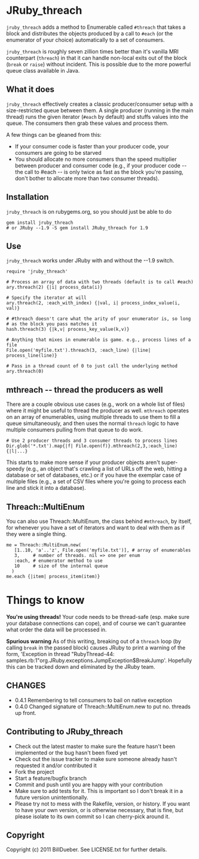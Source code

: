 # JRuby_threach

`jruby_threach` adds a method to Enumerable called `#threach` that takes a block and distributes the objects produced by a call to `#each` (or the enumerator of your choice) automatically to a set of consumers.

`jruby_threach` is roughly seven zillion times better than it's vanilla MRI counterpart (`threach`) in that it can handle non-local exits out of the block (`break` or `raise`) without incident. This is possible due to the more powerful queue class available in Java.

## What it does

`jruby_threach` effectively creates a classic producer/consumer setup with a size-restricted queue between them. A single producer (running in the main thread) runs the given iterator (`#each` by default) and stuffs values into the queue. The consumers then grab these values and process them.

A few things can be gleaned from this:

* If your consumer code is faster than your producer code, your consumers are going to be starved
* You should allocate no more consumers than the speed multiplier between producer and consumer code (e.g., if your producer code -- the call to #each -- is only twice as fast as the block you're passing, don't bother to allocate more than two consumer threads).

## Installation

`jruby_threach` is on rubygems.org, so you should just be able to do

    gem install jruby_threach
    # or JRuby --1.9 -S gem install JRuby_threach for 1.9

## Use

`jruby_threach` works under JRuby with and without the --1.9 switch. 

    require 'jruby_threach'
    
    # Process an array of data with two threads (default is to call #each)    
    ary.threach(2) {|i| process_data(i)}
    
    # Specify the iterator at will
    ary.threach(2, :each_with_index) {|val, i| process_index_value(i, val)}
    
    # #threach doesn't care what the arity of your enumerator is, so long
    # as the block you pass matches it
    hash.threach(3) {|k,v| process_key_value(k,v)}
    
    # Anything that mixes in enumerable is game. e.g., process lines of a file
    File.open('myfile.txt').threach(3, :each_line) {|line| process_line(line)}
    
    # Pass in a thread count of 0 to just call the underlying method
    ary.threach(0)


## mthreach -- thread the producers as well

There are a couple obvious use cases (e.g., work on a whole list of files) where it might be useful to thread the producer as well. `mthreach` operates on an array of enumerables, using multiple threads to use them to fill a queue simultaneously, and then uses the normal `threach` logic to have multiple consumers pulling from that queue to do work.

    # Use 2 producer threads and 3 consumer threads to process lines
    Dir.glob('*.txt').map{|f| File.open(f)}.mthreach(2,3,:each_line) {|l|...}

This starts to make more sense if your producer objects aren't super-speedy (e.g., an object that's crawling a list of URLs off the web, hitting a database or set of databases, etc.) or if you have the exemplar case of multiple files (e.g., a set of CSV files where you're going to process each line and stick it into a database). 


## Threach::MultiEnum 

You can also use Threach::MultiEnum, the class behind `#mthreach`, by itself, for whenever you have a set of iterators and want to deal with them as if they were a single thing.

    me = Threach::MultiEnum.new(
       [1..10, 'a'..'z', File.open('myfile.txt')], # array of enumerables
       3,     # number of threads. nil => one per enum
       :each, # enumerator method to use
       10     # size of the internal queue
      )
    me.each {|item| process_item(item)}


# Things to know

**You're using threads!** Your code needs to be thread-safe (esp. make sure your database connections can cope), and of course we can't guarantee what order the data will be processed in. 

**Spurious warning**  As of this writing, breaking out of a `threach` loop (by calling `break` in the passed block) causes JRuby to print a warning of the form, 'Exception in thread "RubyThread-44: samples.rb:1"org.JRuby.exceptions.JumpException$BreakJump'. Hopefully this can be tracked down and eliminated by the JRuby team.

## CHANGES

* 0.4.1 Remembering to tell consumers to bail on native exception
* 0.4.0 Changed signature of Threach::MultiEnum.new to put no. threads up front.

## Contributing to JRuby_threach
 
* Check out the latest master to make sure the feature hasn't been implemented or the bug hasn't been fixed yet
* Check out the issue tracker to make sure someone already hasn't requested it and/or contributed it
* Fork the project
* Start a feature/bugfix branch
* Commit and push until you are happy with your contribution
* Make sure to add tests for it. This is important so I don't break it in a future version unintentionally.
* Please try not to mess with the Rakefile, version, or history. If you want to have your own version, or is otherwise necessary, that is fine, but please isolate to its own commit so I can cherry-pick around it.

## Copyright

Copyright (c) 2011 BillDueber. See LICENSE.txt for
further details.

